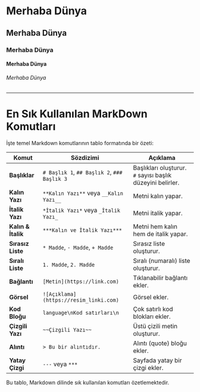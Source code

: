 # Merhaba Dünya

## Merhaba Dünya

### Merhaba Dünya

#### Merhaba Dünya

###### Merhaba Dünya

---
# En Sık Kullanılan MarkDown Komutları

İşte temel Markdown komutlarının tablo formatında bir özeti:

| **Komut**         | **Sözdizimi**                                          | **Açıklama**                                                |
|-------------------|--------------------------------------------------------|--------------------------------------------------------------|
| **Başlıklar**      | `# Başlık 1`, `## Başlık 2`, `### Başlık 3`            | Başlıkları oluşturur. `#` sayısı başlık düzeyini belirler.    |
| **Kalın Yazı**     | `**Kalın Yazı**` veya `__Kalın Yazı__`                 | Metni kalın yapar.                                            |
| **İtalik Yazı**    | `*İtalik Yazı*` veya `_İtalik Yazı_`                   | Metni italik yapar.                                           |
| **Kalın & İtalik** | `***Kalın ve İtalik Yazı***`                           | Metni hem kalın hem de italik yapar.                          |
| **Sırasız Liste**  | `* Madde`, `- Madde`, `+ Madde`                        | Sırasız liste oluşturur.                                      |
| **Sıralı Liste**   | `1. Madde`, `2. Madde`                                 | Sıralı (numaralı) liste oluşturur.                            |
| **Bağlantı**       | `[Metin](https://link.com)`                            | Tıklanabilir bağlantı ekler.                                  |
| **Görsel**         | `![Açıklama](https://resim_linki.com)`                 | Görsel ekler.                                                 |
| **Kod Bloğu**      | ```language\nKod satırları\n```                         | Çok satırlı kod blokları ekler.                               |
| **Çizgili Yazı**   | `~~Çizgili Yazı~~`                                     | Üstü çizili metin oluşturur.                                  |
| **Alıntı**         | `> Bu bir alıntıdır.`                                  | Alıntı (quote) bloğu ekler.                                   |
| **Yatay Çizgi**    | `---` veya `***`                                       | Sayfada yatay bir çizgi ekler.                                |

Bu tablo, Markdown dilinde sık kullanılan komutları özetlemektedir.
